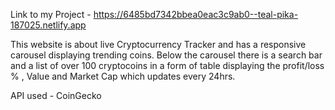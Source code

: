 




Link to my Project - https://6485bd7342bbea0eac3c9ab0--teal-pika-187025.netlify.app

This website is about live Cryptocurrency Tracker and has a responsive carousel displaying trending coins. Below the carousel there is a search bar and a list of over 100 cryptocoins in a form of table displaying the profit/loss % , Value and Market Cap which updates every 24hrs.

API used - CoinGecko
